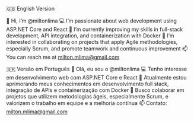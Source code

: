 🇬🇧 English Version

👋 Hi, I’m @miltonlima
💻 I’m passionate about web development using ASP.NET Core and React
🚀 I’m currently improving my skills in full-stack development, API integration, and containerization with Docker
🤝 I’m interested in collaborating on projects that apply Agile methodologies, especially Scrum, and promote teamwork and continuous improvement
📫 You can reach me at milton.mlima@gmail.com

🇧🇷 Versão em Português
👋 Olá, eu sou o @miltonlima
💻 Tenho interesse em desenvolvimento web com ASP.NET Core e React
🚀 Atualmente estou aprimorando meus conhecimentos em desenvolvimento full stack, integração de APIs e containerização com Docker
🤝 Busco colaborar em projetos que utilizem metodologias ágeis, especialmente Scrum, e valorizem o trabalho em equipe e a melhoria contínua
📫 Contato: milton.mlima@gmail.com
